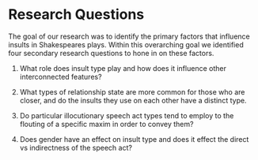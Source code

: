 # Research Questions
The goal of our research was to identify the primary factors that influence insults in Shakespeares plays. Within this overarching goal we
identified four secondary research questions to hone in on these factors.

1) What role does insult type play and how does it influence other interconnected features?

2) What types of relationship state are more common for those who are closer, and do the insults they use on each other have a distinct type.

3) Do particular illocutionary speech act types tend to employ to the flouting of a specific maxim in order to convey them?

4) Does gender have an effect on insult type and does it effect the direct vs indirectness of the speech act?
